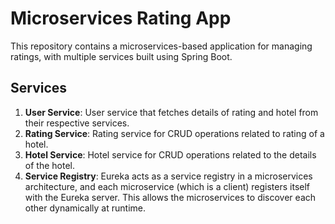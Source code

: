 # Microservices Rating App

This repository contains a microservices-based application for managing ratings, with multiple services built using Spring Boot.

## Services

1. **User Service**: User service that fetches details of rating and hotel from their respective services.
2. **Rating Service**: Rating service for CRUD operations related to rating of a hotel.
3. **Hotel Service**: Hotel service for CRUD operations related to the details of the hotel.
4. **Service Registry**: Eureka acts as a service registry in a microservices architecture, and each microservice (which is a client) registers itself with the Eureka server. This allows the microservices to discover each other dynamically at runtime.
